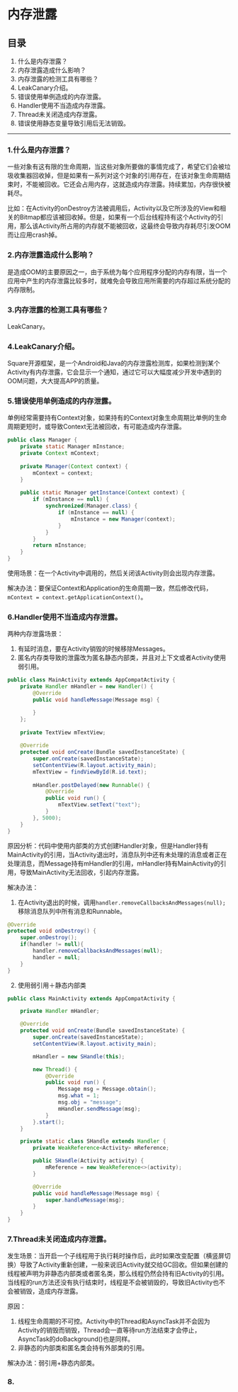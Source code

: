 # 内存泄露

## 目录

1. 什么是内存泄露？
2. 内存泄露造成什么影响？
3. 内存泄露的检测工具有哪些？
4. LeakCanary介绍。
5. 错误使用单例造成的内存泄露。
6. Handler使用不当造成内存泄露。
7. Thread未关闭造成内存泄露。
8. 错误使用静态变量导致引用后无法销毁。

------

### 1.什么是内存泄露？

一些对象有这有限的生命周期，当这些对象所要做的事情完成了，希望它们会被垃圾收集器回收掉，但是如果有一系列对这个对象的引用存在，在该对象生命周期结束时，不能被回收。它还会占用内存，这就造成内存泄露。持续累加，内存很快被耗尽。

比如：在Activity的onDestroy方法被调用后，Activity以及它所涉及的View和相关的Bitmap都应该被回收掉。但是，如果有一个后台线程持有这个Activity的引用，那么该Activity所占用的内存就不能被回收，这最终会导致内存耗尽引发OOM而让应用crash掉。

### 2.内存泄露造成什么影响？

是造成OOM的主要原因之一，由于系统为每个应用程序分配的内存有限，当一个应用中产生的内存泄露比较多时，就难免会导致应用所需要的内存超过系统分配的内存限制。

### 3.内存泄露的检测工具有哪些？

LeakCanary。

### 4.LeakCanary介绍。

Square开源框架，是一个Android和Java的内存泄露检测库，如果检测到某个Activity有内存泄露，它会显示一个通知，通过它可以大幅度减少开发中遇到的OOM问题，大大提高APP的质量。

### 5.错误使用单例造成的内存泄露。

单例经常需要持有Context对象，如果持有的Context对象生命周期比单例的生命周期更短时，或导致Context无法被回收，有可能造成内存泄露。

```java
public class Manager {
    private static Manager mInstance;
    private Context mContext;
    
    private Manager(Context context) {
        mContext = context;
    }
    
    public static Manager getInstance(Context context) {
        if (mInstance == null) {
            synchronized(Manager.class) {
                if (mInstance == null) {
                    mInstance = new Manager(context);
                }
            }
        }
        return mInstance;
    }
}
```

使用场景：在一个Activity中调用的，然后关闭该Activity则会出现内存泄露。

解决办法：要保证Context和Application的生命周期一致，然后修改代码，`mContext = context.getApplicationContext()`。

### 6.Handler使用不当造成内存泄露。

两种内存泄露场景：

1. 有延时消息，要在Activity销毁的时候移除Messages。
2. 匿名内存类导致的泄露改为匿名静态内部类，并且对上下文或者Activity使用弱引用。

```java
public class MainActivity extends AppCompatActivity {
    private Handler mHandler = new Handler() {
        @Override
        public void handleMessage(Message msg) {

        }
    };
    
    private TextView mTextView;
    
    @Override
    protected void onCreate(Bundle savedInstanceState) {
        super.onCreate(savedInstanceState);
        setContentView(R.layout.activity_main);
        mTextView = findViewById(R.id.text);
        
        mHandler.postDelayed(new Runnable() {
            @Override
            public void run() {
                mTextView.setText("text");
            }
        }, 5000);
    }
}
```

原因分析：代码中使用内部类的方式创建Handler对象，但是Handler持有MainActivity的引用，当Activity退出时，消息队列中还有未处理的消息或者正在处理消息，而Message持有mHandler的引用，mHandler持有MainActivity的引用，导致MainActivity无法回收，引起内存泄露。

解决办法：

1. 在Activity退出的时候，调用`handler.removeCallbacksAndMessages(null);`移除消息队列中所有消息和Runnable。

```java
@Override
protected void onDestroy() {
    super.onDestroy();
    if(handler != null){
        handler.removeCallbacksAndMessages(null);
        handler = null;
    }
}
```

2. 使用弱引用＋静态内部类

```java
public class MainActivity extends AppCompatActivity {

    private Handler mHandler;

    @Override
    protected void onCreate(Bundle savedInstanceState) {
        super.onCreate(savedInstanceState);
        setContentView(R.layout.activity_main);

        mHandler = new SHandle(this);

        new Thread() {
            @Override
            public void run() {
                Message msg = Message.obtain();
                msg.what = 1;
                msg.obj = "message";
                mHandler.sendMessage(msg);
            }
        }.start();
    }

    private static class SHandle extends Handler {
        private WeakReference<Activity> mReference;

        public SHandle(Activity activity) {
            mReference = new WeakReference<>(activity);
        }

        @Override
        public void handleMessage(Message msg) {
            super.handleMessage(msg);
        }
    }
}
```

### 7.Thread未关闭造成内存泄露。

发生场景：当开启一个子线程用于执行耗时操作后，此时如果改变配置（横竖屏切换）导致了Activity重新创建，一般来说旧Activity就交给GC回收。但如果创建的线程被声明为非静态内部类或者匿名类，那么线程仍然会持有旧Activity的引用。当线程的run方法还没有执行结束时，线程是不会被销毁的，导致旧Activity也不会被销毁，造成内存泄露。

原因：

1. 线程生命周期的不可控。Activity中的Thread和AsyncTask并不会因为Activity的销毁而销毁，Thread会一直等待run方法结束才会停止，AsyncTask的doBackground()也是同样。
2. 非静态的内部类和匿名类会持有外部类的引用。

解决办法：弱引用+静态内部类。

### 8.


